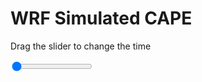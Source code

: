 <h1>WRF Simulated CAPE</h1>
<p>Drag the slider to change the time</p>

<div class="slidecontainer">
<input oninput='setImage(this)' class="slider" type="range" min="0" max="49" value="0" step="1" />
<img id='img'/>
</div>

<script>
var img = document.getElementById('img');
var img_array = ['/assets/images/wrf/cp_wrfout_d01_2020-03-01_12:00:00.png',
'/assets/images/wrf/cp_wrfout_d01_2020-03-01_13:00:00.png',
'/assets/images/wrf/cp_wrfout_d01_2020-03-01_14:00:00.png',
'/assets/images/wrf/cp_wrfout_d01_2020-03-01_15:00:00.png',
'/assets/images/wrf/cp_wrfout_d01_2020-03-01_16:00:00.png',
'/assets/images/wrf/cp_wrfout_d01_2020-03-01_17:00:00.png',
'/assets/images/wrf/cp_wrfout_d01_2020-03-01_18:00:00.png',
'/assets/images/wrf/cp_wrfout_d01_2020-03-01_19:00:00.png',
'/assets/images/wrf/cp_wrfout_d01_2020-03-01_20:00:00.png',
'/assets/images/wrf/cp_wrfout_d01_2020-03-01_21:00:00.png',
'/assets/images/wrf/cp_wrfout_d01_2020-03-01_22:00:00.png',
'/assets/images/wrf/cp_wrfout_d01_2020-03-01_23:00:00.png',
'/assets/images/wrf/cp_wrfout_d01_2020-03-02_00:00:00.png',
'/assets/images/wrf/cp_wrfout_d01_2020-03-02_01:00:00.png',
'/assets/images/wrf/cp_wrfout_d01_2020-03-02_02:00:00.png',
'/assets/images/wrf/cp_wrfout_d01_2020-03-02_03:00:00.png',
'/assets/images/wrf/cp_wrfout_d01_2020-03-02_04:00:00.png',
'/assets/images/wrf/cp_wrfout_d01_2020-03-02_05:00:00.png',
'/assets/images/wrf/cp_wrfout_d01_2020-03-02_06:00:00.png',
'/assets/images/wrf/cp_wrfout_d01_2020-03-02_07:00:00.png',
'/assets/images/wrf/cp_wrfout_d01_2020-03-02_08:00:00.png',
'/assets/images/wrf/cp_wrfout_d01_2020-03-02_09:00:00.png',
'/assets/images/wrf/cp_wrfout_d01_2020-03-02_10:00:00.png',
'/assets/images/wrf/cp_wrfout_d01_2020-03-02_11:00:00.png',
'/assets/images/wrf/cp_wrfout_d01_2020-03-02_12:00:00.png',
'/assets/images/wrf/cp_wrfout_d01_2020-03-02_13:00:00.png',
'/assets/images/wrf/cp_wrfout_d01_2020-03-02_14:00:00.png',
'/assets/images/wrf/cp_wrfout_d01_2020-03-02_15:00:00.png',
'/assets/images/wrf/cp_wrfout_d01_2020-03-02_16:00:00.png',
'/assets/images/wrf/cp_wrfout_d01_2020-03-02_17:00:00.png',
'/assets/images/wrf/cp_wrfout_d01_2020-03-02_18:00:00.png',
'/assets/images/wrf/cp_wrfout_d01_2020-03-02_19:00:00.png',
'/assets/images/wrf/cp_wrfout_d01_2020-03-02_20:00:00.png',
'/assets/images/wrf/cp_wrfout_d01_2020-03-02_21:00:00.png',
'/assets/images/wrf/cp_wrfout_d01_2020-03-02_22:00:00.png',
'/assets/images/wrf/cp_wrfout_d01_2020-03-02_23:00:00.png',
'/assets/images/wrf/cp_wrfout_d01_2020-03-03_00:00:00.png',
'/assets/images/wrf/cp_wrfout_d01_2020-03-03_01:00:00.png',
'/assets/images/wrf/cp_wrfout_d01_2020-03-03_02:00:00.png',
'/assets/images/wrf/cp_wrfout_d01_2020-03-03_03:00:00.png',
'/assets/images/wrf/cp_wrfout_d01_2020-03-03_04:00:00.png',
'/assets/images/wrf/cp_wrfout_d01_2020-03-03_05:00:00.png',
'/assets/images/wrf/cp_wrfout_d01_2020-03-03_06:00:00.png',
'/assets/images/wrf/cp_wrfout_d01_2020-03-03_07:00:00.png',
'/assets/images/wrf/cp_wrfout_d01_2020-03-03_08:00:00.png',
'/assets/images/wrf/cp_wrfout_d01_2020-03-03_09:00:00.png',
'/assets/images/wrf/cp_wrfout_d01_2020-03-03_10:00:00.png',
'/assets/images/wrf/cp_wrfout_d01_2020-03-03_11:00:00.png',
'/assets/images/wrf/cp_wrfout_d01_2020-03-03_12:00:00.png',];
function setImage(obj)
{
        var value = obj.value;
        img.src = img_array[value];

}
</script>
